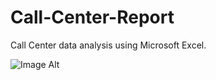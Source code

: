 # Call-Center-Report
 Call Center data analysis using Microsoft Excel.

![Image Alt]([image_url](https://github.com/rahulraj0811/Call-Center-Report/blob/62c3ca086e90b8b35379b3e643fb4d839390f83f/Call%20Center%20Report%20Dashboard.jpg))
